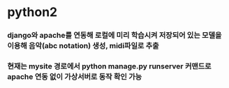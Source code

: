 # python2
 
### django와 apache를 연동해 로컬에 미리 학습시켜 저장되어 있는 모델을 이용해 음악(abc notation) 생성, midi파일로 추출
### 현재는 mysite 경로에서 python manage.py runserver 커맨드로 apache 연동 없이 가상서버로 동작 확인 가능
